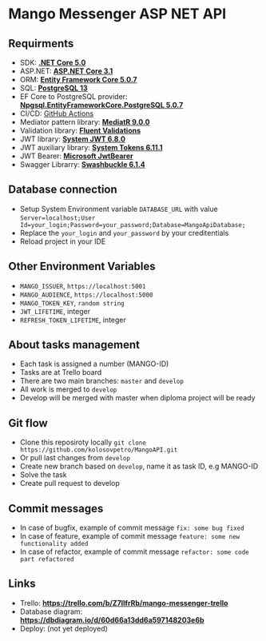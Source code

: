 # Mango Messenger ASP NET API

## Requirments

- SDK: **[.NET Core 5.0](https://ru.wikipedia.org/wiki/.NET_Framework)**
- ASP.NET: **[ASP.NET Core 3.1](https://dotnet.microsoft.com/learn/aspnet/what-is-aspnet-core)**
- ORM: **[Entity Framework Core 5.0.7](https://www.nuget.org/packages/Microsoft.EntityFrameworkCore/5.0.7?_src=template)**
- SQL: **[PostgreSQL 13](https://www.postgresql.org/)**
- EF Core to PostgreSQL provider: **[Npgsql.EntityFrameworkCore.PostgreSQL 5.0.7](https://www.nuget.org/packages/Npgsql.EntityFrameworkCore.PostgreSQL/5.0.7?_src=template)**
- CI/CD: [GitHub Actions](https://docs.github.com/en/actions)
- Mediator pattern library: **[MediatR 9.0.0](https://www.nuget.org/packages/MediatR/9.0.0?_src=template)**
- Validation library: **[Fluent Validations](https://www.nuget.org/packages/FluentValidation/10.2.3?_src=template)**
- JWT library: **[System JWT 6.8.0](https://www.nuget.org/packages/System.IdentityModel.Tokens.Jwt)**
- JWT auxiliary library: **[System Tokens 6.11.1](https://www.nuget.org/packages/System.IdentityModel.Tokens)**
- JWT Bearer: **[Microsoft JwtBearer](https://www.nuget.org/packages/Microsoft.AspNetCore.Authentication.JwtBearer/5.0.7?_src=template)**
- Swagger Librarry: **[Swashbuckle 6.1.4](https://www.nuget.org/packages/Swashbuckle.AspNetCore/5.6.3?_src=template)**


## Database connection

- Setup System Environment variable `DATABASE_URL` with value `Server=localhost;User Id=your_login;Password=your_password;Database=MangoApiDatabase;`
- Replace the `your_login` and `your_password` by your creditentials
- Reload project in your IDE

## Other Environment Variables

- `MANGO_ISSUER`, `https://localhost:5001`
- `MANGO_AUDIENCE`, `https://localhost:5000`
- `MANGO_TOKEN_KEY`, `random string`
- `JWT_LIFETIME`, integer
- `REFRESH_TOKEN_LIFETIME`, integer

## About tasks management
- Each task is assigned a number (MANGO-ID)
- Tasks are at Trello board
- There are two main branches: `master` and `develop`
- All work is merged to `develop`
- Develop will be merged with master when diploma project will be ready

## Git flow
  - Clone this reposiroty locally `git clone https://github.com/kolosovpetro/MangoAPI.git`
  - Or pull last changes from `develop`
  - Create new branch based on `develop`, name it as task ID, e.g MANGO-ID
  - Solve the task
  - Create pull request to develop
  
## Commit messages
- In case of bugfix, example of commit message `fix: some bug fixed`
- In case of feature, example of commit message `feature: some new functionality added`
- In case of refactor, example of commit message `refactor: some code part refactored`

## Links
- Trello: **https://trello.com/b/Z7IlfrRb/mango-messenger-trello**
- Database diagram: **https://dbdiagram.io/d/60d66a13dd6a597148203e6b**
- Deploy: (not yet deployed)
